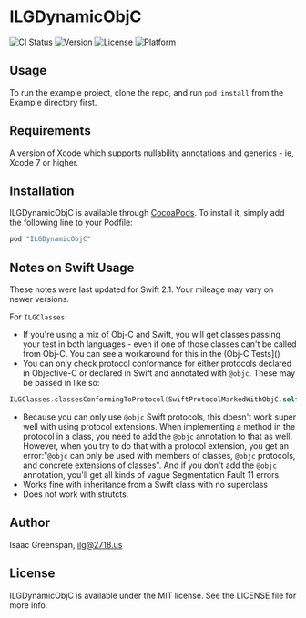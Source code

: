 # ILGDynamicObjC

[![CI Status](http://img.shields.io/travis/ilg/ILGDynamicObjC.svg?style=flat)](https://travis-ci.org/ilg/ILGDynamicObjC)
[![Version](https://img.shields.io/cocoapods/v/ILGDynamicObjC.svg?style=flat)](http://cocoapods.org/pods/ILGDynamicObjC)
[![License](https://img.shields.io/cocoapods/l/ILGDynamicObjC.svg?style=flat)](http://cocoapods.org/pods/ILGDynamicObjC)
[![Platform](https://img.shields.io/cocoapods/p/ILGDynamicObjC.svg?style=flat)](http://cocoapods.org/pods/ILGDynamicObjC)

## Usage

To run the example project, clone the repo, and run `pod install` from the Example directory first.

## Requirements
A version of Xcode which supports nullability annotations and generics - ie, Xcode 7 or higher. 

## Installation

ILGDynamicObjC is available through [CocoaPods](http://cocoapods.org). To install
it, simply add the following line to your Podfile:

```ruby
pod "ILGDynamicObjC"
```

## Notes on Swift Usage

These notes were last updated for Swift 2.1. Your mileage may vary on newer versions. 

For `ILGClasses`: 

- If you're using a mix of Obj-C and Swift, you will get classes passing your test in both languages - even if one of those classes can't be called from Obj-C. You can see a workaround for this in the (Obj-C Tests]()
- You can only check protocol conformance for either protocols declared in Objective-C or declared in Swift and annotated with `@objc`. These may be passed in like so:  
```swift
ILGClasses.classesConformingToProtocol(SwiftProtocolMarkedWithObjC.self)
```
- Because you can only use `@objc` Swift protocols, this doesn't work super well with using protocol extensions. When implementing a method in the protocol in a class, you need to add the `@objc` annotation to that as well. However, when you try to do that with a protocol extension, you get an error:"`@objc` can only be used with members of classes, `@objc` protocols, and concrete extensions of classes". And if you don't add the `@objc` annotation, you'll get all kinds of vague Segmentation Fault 11 errors. 
- Works fine with inheritance from a Swift class with no superclass
- Does not work with strutcts.


## Author

Isaac Greenspan, ilg@2718.us

## License

ILGDynamicObjC is available under the MIT license. See the LICENSE file for more info.
